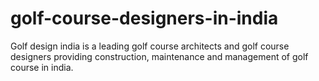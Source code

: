 # golf-course-designers-in-india
Golf design india is a leading golf course architects and golf course designers providing construction, maintenance and management of golf course in india.
